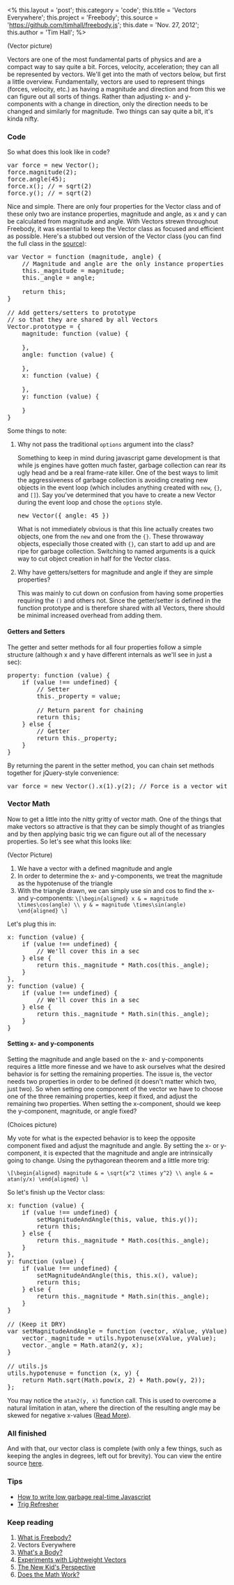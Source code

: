 <% 
    this.layout = 'post'; 
    this.category = 'code';
	this.title = 'Vectors Everywhere';
    this.project = 'Freebody';
    this.source = 'https://github.com/timhall/freebody.js';
    this.date = 'Nov. 27, 2012';
    this.author = 'Tim Hall';
%>

(Vector picture)

Vectors are one of the most fundamental parts of physics and are a compact way to say quite a bit. Forces, velocity, acceleration; they can all be represented by vectors. We'll get into the math of vectors below, but first a little overview. Fundamentally, vectors are used to represent things (forces, velocity, etc.) as having a magnitude and direction and from this we can figure out all sorts of things. Rather than adjusting x- and y-components with a change in direction, only the direction needs to be changed and similarly for magnitude. Two things can say quite a bit, it's kinda nifty. 

### Code

So what does this look like in code?

<pre class="sunlight-highlight-javascript">var force = new Vector();
force.magnitude(2);
force.angle(45);
force.x(); // = sqrt(2)
force.y(); // = sqrt(2)</pre>

Nice and simple. There are only four properties for the Vector class and of these only two are instance properties, magnitude and angle, as x and y can be calculated from magnitude and angle. With Vectors strewn throughout Freebody, it was essential to keep the Vector class as focused and efficient as possible. Here's a stubbed out version of the Vector class (you can find the full class in the [source](<%= this.source %>)):

<pre class="sunlight-highlight-javascript">var Vector = function (magnitude, angle) {
    // Magnitude and angle are the only instance properties
    this._magnitude = magnitude;
    this._angle = angle;

    return this;
}

// Add getters/setters to prototype 
// so that they are shared by all Vectors
Vector.prototype = {
    magnitude: function (value) {
        
    },
    angle: function (value) {
        
    },
    x: function (value) {
        
    },
    y: function (value) {
        
    }
}</pre>

Some things to note:

1.  Why not pass the traditional `options` argument into the class? 
    
    Something to keep in mind during javascript game development is that while js engines have gotten much faster, garbage collection can rear its ugly head and be a real frame-rate killer. One of the best ways to limit the aggressiveness of garbage collection is avoiding creating new objects in the event loop (which includes anything created with `new`, `{}`, and `[]`). Say you've determined that you have to create a new Vector during the event loop and chose the `options` style. 
    
    <pre class="sunlight-highlight-javascript">new Vector({ angle: 45 })</pre>

    What is not immediately obvious is that this line actually creates two objects, one from the `new` and one from the `{}`. These throwaway objects, especially those created with `{}`, can start to add up and are ripe for garbage collection. Switching to named arguments is a quick way to cut object creation in half for the Vector class.

2.  Why have getters/setters for magnitude and angle if they are simple properties?

    This was mainly to cut down on confusion from having some properties requiring the `()` and others not. Since the getter/setter is defined in the function prototype and is therefore shared with all Vectors, there should be minimal increased overhead from adding them.

#### Getters and Setters

The getter and setter methods for all four properties follow a simple structure (although x and y have different internals as we'll see in just a sec):

<pre class="sunlight-highlight-javascript">property: function (value) {
    if (value !== undefined) {
        // Setter
        this._property = value;

        // Return parent for chaining
        return this;
    } else {
        // Getter
        return this._property;
    }   
}</pre>

By returning the parent in the setter method, you can chain set methods together for jQuery-style convenience:

<pre class="sunlight-highlight-javascript">var force = new Vector().x(1).y(2); // Force is a vector with x and y set</pre>

### Vector Math

Now to get a little into the nitty gritty of vector math. One of the things that make vectors so attractive is that they can be simply thought of as triangles and by then applying basic trig we can figure out all of the necessary properties. So let's see what this looks like:

(Vector Picture)

1.  We have a vector with a defined magnitude and angle
2.  In order to determine the x- and y-components, we treat the magnitude as the hypotenuse of the triangle
3.  With the triangle drawn, we can simply use sin and cos to find the x- and y-components:
    `\[\begin{aligned}
    x & = magnitude \times\cos(angle) \\
    y & = magnitude \times\sin(angle)
    \end{aligned} \]    `

Let's plug this in:

<pre class="sunlight-highlight-javascript">x: function (value) {
    if (value !== undefined) {
        // We'll cover this in a sec
    } else {
        return this._magnitude * Math.cos(this._angle);
    }
},
y: function (value) {
    if (value !== undefined) {
        // We'll cover this in a sec
    } else {
        return this._magnitude * Math.sin(this._angle);
    }
}</pre>

#### Setting x- and y-components

Setting the magnitude and angle based on the x- and y-components requires a little more finesse and we have to ask ourselves what the desired behavior is for setting the remaining properties. The issue is, the vector needs two properties in order to be defined (it doesn't matter which two, just two). So when setting one component of the vector we have to choose one of the three remaining properties, keep it fixed, and adjust the remaining two properties. When setting the x-component, should we keep the y-component, magnitude, or angle fixed?

(Choices picture)

My vote for what is the expected behavior is to keep the opposite component fixed and adjust the magnitude and angle. By setting the x- or y-component, it is expected that the magnitude and angle are intrinsically going to change. Using the pythagorean theorem and a little more trig:

`\[\begin{aligned}
magnitude & = \sqrt{x^2 \times y^2} \\
angle & = atan(y/x)
\end{aligned} \]`

So let's finish up the Vector class:

<pre class="sunlight-highlight-javascript">x: function (value) {
    if (value !== undefined) {
        setMagnitudeAndAngle(this, value, this.y());
        return this;
    } else {
        return this._magnitude * Math.cos(this._angle);
    }
},
y: function (value) {
    if (value !== undefined) {
        setMagnitudeAndAngle(this, this.x(), value);
        return this;
    } else {
        return this._magnitude * Math.sin(this._angle);
    }
}

// (Keep it DRY)
var setMagnitudeAndAngle = function (vector, xValue, yValue) {
    vector._magnitude = utils.hypotenuse(xValue, yValue);
    vector._angle = Math.atan2(y, x);
}

// utils.js
utils.hypotenuse = function (x, y) {
    return Math.sqrt(Math.pow(x, 2) + Math.pow(y, 2));
};</pre>

You may notice the `atan2(y, x)` function call. This is used to overcome a natural limitation in atan, where the direction of the resulting angle may be skewed for negative x-values ([Read More](http://www.khanacademy.org/math/trigonometry/v/inverse-trig-functions--arctan)).

### All finished

And with that, our vector class is complete (with only a few things, such as keeping the angles in degrees, left out for brevity). You can view the entire source [here](https://github.com/timhall/freebody.js).

### Tips

- [How to write low garbage real-time Javascript](https://www.scirra.com/blog/76/how-to-write-low-garbage-real-time-javascript)
- [Trig Refresher](http://www.khanacademy.org/math/trigonometry)

### Keep reading

1. [What is Freebody?](./intro)
2. Vectors Everywhere
3. [What's a Body?](./body)
4. [Experiments with Lightweight Vectors](./experiments)
5. [The New Kid's Perspective](./perspective)
6. [Does the Math Work?](./math)